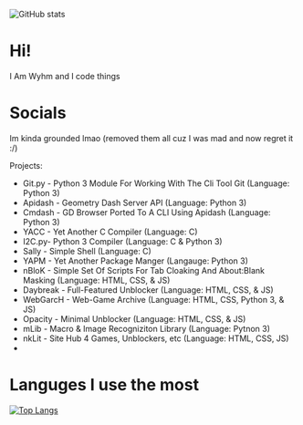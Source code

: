 ![GitHub stats](https://github-readme-stats.vercel.app/api?username=companioncubegd&show_icons=true&theme=tokyonight)

# Hi!
I Am Wyhm and I code things

# Socials
Im kinda grounded lmao (removed them all cuz I was mad and now regret it :/)

Projects:
- Git.py - Python 3 Module For Working With The Cli Tool Git (Language: Python 3)
- Apidash - Geometry Dash Server API (Language: Python 3)
- Cmdash - GD Browser Ported To A CLI Using Apidash (Language: Python 3)
- YACC - Yet Another C Compiler (Language: C)
- I2C.py- Python 3 Compiler (Language: C & Python 3)
- Sally - Simple Shell (Language: C)
- YAPM - Yet Another Package Manger (Langauge: Python 3)
- nBloK - Simple Set Of Scripts For Tab Cloaking And About:Blank Masking (Language: HTML, CSS, & JS)
- Daybreak - Full-Featured Unblocker (Language: HTML, CSS, & JS)
- WebGarcH - Web-Game Archive (Language: HTML, CSS, Python 3, & JS)
- Opacity - Minimal Unblocker (Language: HTML, CSS, & JS)
- mLib - Macro & Image Recogniziton Library (Language: Pytnon 3)
- nkLit - Site Hub 4 Games, Unblockers, etc (Language: HTML, CSS, JS)
- 

# Languges I use the most
[![Top Langs](https://github-readme-stats.vercel.app/api/top-langs/?username=companioncubegd&layout=compact)](https://github.com/anuraghazra/github-readme-stats)

